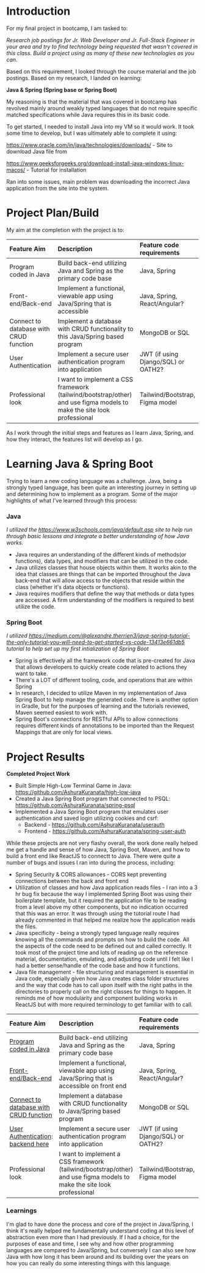 # Introduction

For my final project in bootcamp, I am tasked to:

*Research job postings for Jr. Web Developer and Jr. Full-Stack Engineer in your area and try to find technology being requested that wasn't covered in this class.  Build a project using as many of these new technologies as you can.*

Based on this requirement, I looked through the course material and the job postings.  Based on my research, I landed on learning:

**Java & Spring (Spring base or Spring Boot)**

My reasoning is that the material that was covered in bootcamp has revolved mainly around weakly typed languages that do not require specific matched specifications while Java requires this in its basic code.

To get started, I needed to install Java into my VM so it would work.  It took some time to develop, but I was ultimately able to complete it using:

https://www.oracle.com/in/java/technologies/downloads/ - Site to download Java file from

https://www.geeksforgeeks.org/download-install-java-windows-linux-macos/ - Tutorial for installation

Ran into some issues, main problem was downloading the incorrect Java application from the site into the system.

# Project Plan/Build

My aim at the completion with the project is to:

| **Feature Aim** | **Description** | **Feature code requirements** |
| :--- | :--- | :--- |
| Program coded in Java | Build back-end utilizing Java and Spring as the primary code base | Java, Spring |
| Front-end/Back-end | Implement a functional, viewable app using Java/Spring that is accessible | Java, Spring, React/Angular? |
| Connect to database with CRUD function | Implement a database with CRUD functionality to this Java/Spring based program | MongoDB or SQL |
| User Authentication  | Implement a secure user authentication program into application | JWT (if using Django/SQL) or OATH2? |
| Professional look | I want to implement a CSS framework (tailwind/bootstrap/other) and use figma models to make the site look professional | Tailwind/Bootstrap, Figma model |

As I work through the initial steps and features as I learn Java, Spring, and how they interact, the features list will develop as I go.


# Learning Java & Spring Boot

Trying to learn a new coding language was a challenge.  Java, being a strongly typed language, has been quite an interesting journey in setting up and determining how to implement as a program.  Some of the major highlights of what I've learned through this process:

### Java
*I utilized the <https://www.w3schools.com/java/default.asp> site to help run through basic lessons and integrate a better understanding of how Java works.*

* Java requires an understanding of the different kinds of methods(or functions), data types, and modifiers that can be utilized in the code.
* Java utilizes classes that house objects within them.  It works akin to the idea that classes are things that can be imported throughout the Java back-end that will allow access to the objects that reside within the class (whether it's data objects or functions).
* Java requires modifiers that define the way that methods or data types are accessed.  A firm understanding of the modifiers is required to best utilize the code.

### Spring Boot
*I utilized <https://medium.com/@alexandre.therrien3/java-spring-tutorial-the-only-tutorial-you-will-need-to-get-started-vs-code-13413e661db5> tutorial to help set up my first intialization of Spring Boot*

* Spring is effectively all the framework code that is pre-created for Java that allows developers to quickly create code related to actions they want to take.
* There's a LOT of different tooling, code, and operations that are within Spring
* In research, I decided to utilize Maven in my implementation of Java Spring Boot to help manage the generated code.  There is another option in Gradle, but for the purposes of learning and the tutorials reviewed, Maven seemed easiest to work with.
* Spring Boot's connections for RESTful APIs to allow connections requires different kinds of annotations to be imported than the Request Mappings that are only for local views.

# Project Results

**Completed Project Work**
* Built Simple High-Low Terminal Game in Java: <https://github.com/AshuraKuranata/high-low-java>
* Created a Java Spring Boot program that connected to PSQL: <https://github.com/AshuraKuranata/spring-psql>
* Implemented a Java Spring Boot program that emulates user authentication and saved login utilizing cookies and csrf:
    * Backend - <https://github.com/AshuraKuranata/userauth>
    * Frontend - <https://github.com/AshuraKuranata/spring-user-auth>

While these projects are not very flashy overall, the work done really helped me get a handle and sense of how Java, Spring Boot, Maven, and how to build a front end like ReactJS to connectt to Java.  There were quite a number of bugs and issues I ran into during the process, including:
* Spring Security & CORS allowances - CORS kept preventing connections between the back and front end
* Utilization of classes and how Java application reads files - I ran into a 3 hr bug fix because the way I implemented Spring Boot was using their boilerplate template, but it required the application file to be reading from a level above my other components, but no indication occurred that this was an error.  It was through using the tutorial route I had already commented in that helped me realize how the application reads the files.
* Java specificity - being a strongly typed language really requires knowing all the commands and prompts on how to build the code.  All the aspects of the code need to be defined out and called correctly.  It took most of the project time and lots of reading up on the reference material, documentation, emulating, and adjusting code until I felt like I had a better sense/handle of the code base and how it functions.
* Java file management - file structuring and management is essential in Java code, especially given how Java creates class folder structures and the way that code has to call upon itself with the right paths in the directories to properly call on the right classes for things to happen.  It reminds me of how modularity and component building works in ReactJS but with more required terminology to get familiar with to call.

| **Feature Aim** | **Description** | **Feature code requirements** | **Complete?** |
| :--- | :--- | :--- | :--- |
| [Program coded in Java](https://github.com/AshuraKuranata/high-low-java) | Build back-end utilizing Java and Spring as the primary code base | Java, Spring | Yes
| [Front-end/Back-end](https://github.com/AshuraKuranata/spring-psql) | Implement a functional, viewable app using Java/Spring that is accessible on front end | Java, Spring, React/Angular? | Yes
| [Connect to database with CRUD function](https://github.com/AshuraKuranata/spring-psql) | Implement a database with CRUD functionality to Java/Spring based program | MongoDB or SQL | Yes
| [User Authentication](https://github.com/AshuraKuranata/spring-user-auth): [backend here](https://github.com/AshuraKuranata/userauth)  | Implement a secure user authentication program into application | JWT (if using Django/SQL) or OATH2? | Yes
| Professional look | I want to implement a CSS framework (tailwind/bootstrap/other) and use figma models to make the site look professional | Tailwind/Bootstrap, Figma model | No

### Learnings
I'm glad to have done the process and core of the project in Java/Spring, I think it's really helped me fundamentally understand coding at this level of abstraction even more than I had previously.  If I had a choice, for the purposes of ease and time, I see why and how other programming languages are compared to Java/Spring, but conversely I can also see how Java with how long it has been around and its building over the years on how you can really do some interesting things with this language. 